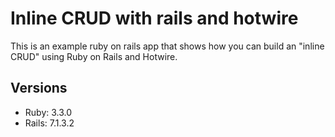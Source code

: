 # Inline CRUD with rails and hotwire

This is an example ruby on rails app that shows how you can build an "inline CRUD"
using Ruby on Rails and Hotwire.

## Versions

* Ruby: 3.3.0
* Rails: 7.1.3.2